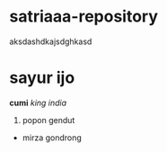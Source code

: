 # satriaaa-repository
aksdashdkajsdghkasd
# sayur ijo
**cumi**
*king india*
1. popon gendut
- mirza gondrong
